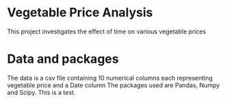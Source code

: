 # Vegetable Price Analysis
This project investigates the effect of time on various vegetable prices

# Data and packages
The data is a csv file containing 10 numerical columns each representing vegetable price and a Date column 
The packages used are Pandas, Numpy and Scipy.
This is a test.
